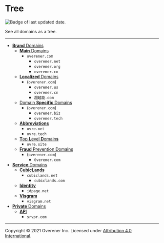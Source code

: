 # Tree

![Badge of last updated date.](https://img.shields.io/github/last-commit/overener/domains?label=updated)

See all domains as a tree.

---

- [**Brand** Domains](DOMAINS.md#brand-domains)
  - [**Main** Domains](DOMAINS.md#main-domains)
    - `overener.com`
      - `overener.net`
      - `overener.org`
      - `overener.co`
  - [**Localized** Domains](DOMAINS.md#localized-domains)
    - (`overener.com`)
      - `overener.us`
      - `overener.cn`
      - `超越能.com`
  - [Domain **Specific** Domains](DOMAINS.md#domain-specific-domains)
    - (`overener.com`)
      - `overener.biz`
      - `overener.tech`
  - [**Abbreviations**](DOMAINS.md#abbreviations)
    - `ovre.net`
    - `ovre.tech`
  - [**T**op **L**evel **D**omain**s**](DOMAINS.md#top-level-domains)
    - `ovre.site`
  - [**Fraud** Prevention Domains](DOMAINS.md#fraud-prevention-domains)
    - (`overener.com`)
      - `0verener.com`
- [**Service** Domains](DOMAINS.md#service-domains)
  - [**CubicLands**](DOMAINS.md#cubiclands)
    - `cubiclands.net`
      - `cubiclands.com`
  - [**Identity**](DOMAINS.md#identity)
    - `idpage.net`
  - [**Visgram**](DOMAINS.md#visgram)
    - `visgram.net`
- [**Private** Domains](DOMAINS.md#private-domains)
  - [**API**](DOMAINS.md#api)
    - `srvpr.com`

---

Copyright © 2021 Overener Inc.
Licensed under [Attribution 4.0 International](https://creativecommons.org/licenses/by/4.0/).
